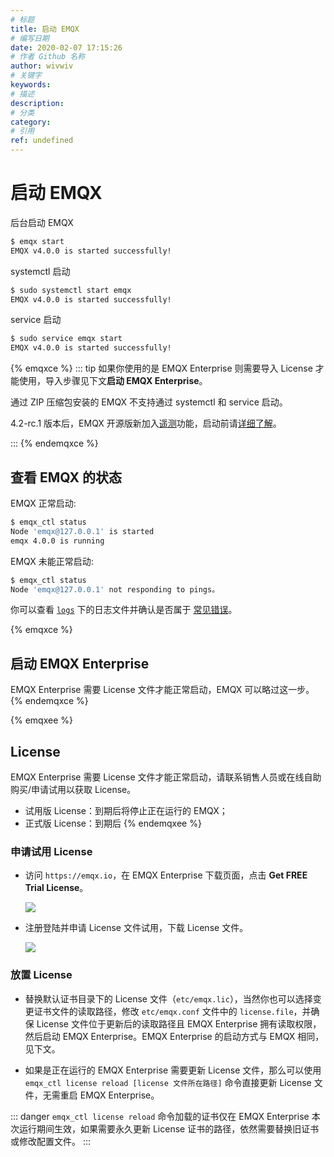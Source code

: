 ```yaml
---
# 标题
title: 启动 EMQX
# 编写日期
date: 2020-02-07 17:15:26
# 作者 Github 名称
author: wivwiv
# 关键字
keywords:
# 描述
description:
# 分类
category: 
# 引用
ref: undefined
---
```


# 启动 EMQX

后台启动 EMQX

```bash
$ emqx start
EMQX v4.0.0 is started successfully!
```

systemctl 启动

```bash
$ sudo systemctl start emqx
EMQX v4.0.0 is started successfully!
```

service 启动

```bash
$ sudo service emqx start
EMQX v4.0.0 is started successfully!
```

{% emqxce %}
::: tip
如果你使用的是 EMQX Enterprise 则需要导入 License 才能使用，导入步骤见下文**启动 EMQX Enterprise**。

通过 ZIP 压缩包安装的 EMQX 不支持通过 systemctl 和 service 启动。

4.2-rc.1 版本后，EMQX 开源版新加入[遥测](../advanced/telemetry.md)功能，启动前请[详细了解](../advanced/telemetry.md)。

:::
{% endemqxce %}

## 查看 EMQX 的状态

EMQX 正常启动: 

```bash
$ emqx_ctl status
Node 'emqx@127.0.0.1' is started
emqx 4.0.0 is running
```

EMQX 未能正常启动:

```bash
$ emqx_ctl status
Node 'emqx@127.0.0.1' not responding to pings。
```

你可以查看 [`logs`](../getting-started/directory.md) 下的日志文件并确认是否属于 [常见错误](../faq/error.md#)。

{% emqxce %}
## 启动 EMQX Enterprise
EMQX Enterprise 需要 License 文件才能正常启动，EMQX 可以略过这一步。
{% endemqxce %}

{% emqxee %}
## License

EMQX Enterprise 需要 License 文件才能正常启动，请联系销售人员或在线自助购买/申请试用以获取 License。

- 试用版 License：到期后将停止正在运行的 EMQX；
- 正式版 License：到期后
{% endemqxee %}

### 申请试用 License

- 访问 `https://emqx.io`，在 EMQX Enterprise 下载页面，点击 **Get FREE Trial License**。

    ![](./static/WX20200210-153301@2x.png)

- 注册登陆并申请 License 文件试用，下载 License 文件。

    ![](./static/WX20200210-153822@2x.png)

### 放置 License

- 替换默认证书目录下的 License 文件（`etc/emqx.lic`），当然你也可以选择变更证书文件的读取路径，修改 `etc/emqx.conf` 文件中的 `license.file`，并确保 License 文件位于更新后的读取路径且 EMQX Enterprise 拥有读取权限，然后启动 EMQX Enterprise。EMQX Enterprise 的启动方式与 EMQX 相同，见下文。

- 如果是正在运行的 EMQX Enterprise 需要更新 License 文件，那么可以使用 `emqx_ctl license reload [license 文件所在路径]` 命令直接更新 License 文件，无需重启 EMQX Enterprise。

::: danger
`emqx_ctl license reload` 命令加载的证书仅在 EMQX Enterprise 本次运行期间生效，如果需要永久更新 License 证书的路径，依然需要替换旧证书或修改配置文件。
:::